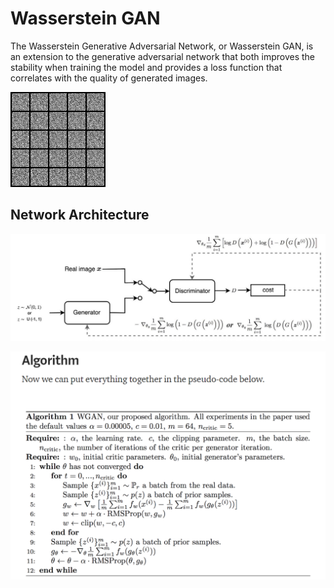 # Wasserstein GAN

The Wasserstein Generative Adversarial Network, or Wasserstein GAN, is an extension to the generative adversarial network that both improves the stability when training the model and provides a loss function that correlates with the quality of generated images.

![](images/402dwr.gif)



## Network Architecture

![](images/wgan_network.jpeg)


![](images/algorithm.PNG)
